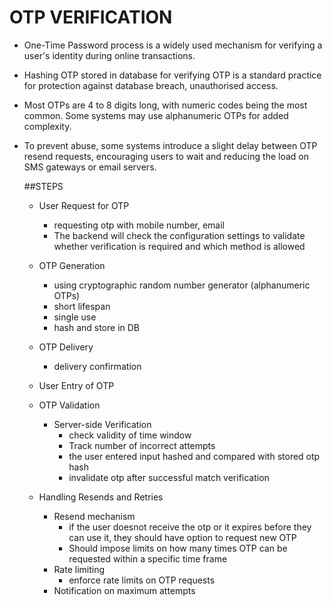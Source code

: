 # OTP VERIFICATION
- One-Time Password process is a widely used mechanism for verifying a user's identity  during online transactions.
- Hashing OTP stored in database for verifying OTP is a standard practice for protection against database breach, unauthorised access.
- Most OTPs are 4 to 8 digits long, with numeric codes being the most common. Some systems may use alphanumeric OTPs for added complexity.
- To prevent abuse, some systems introduce a slight delay between OTP resend requests, encouraging users to wait and reducing the load on SMS gateways or email servers.


	##STEPS
	- User Request for OTP 
		- requesting otp with mobile number, email
		- The backend  will check the configuration settings to validate whether verification is required and which method is allowed
	- OTP Generation
		- using cryptographic random number generator (alphanumeric OTPs)
		- short lifespan
		- single use
		- hash and store in DB
	- OTP Delivery
		- delivery confirmation
	- User Entry of OTP
	- OTP Validation
		- Server-side Verification
			- check validity of time window
			- Track number of incorrect attempts
			- the user entered input hashed and compared with stored otp hash
			- invalidate otp after successful match verification
			
	- Handling Resends and Retries
		- Resend mechanism 
			- if the user doesnot receive the otp or it expires before they can use it, they should have option to request new OTP
			- Should impose limits on how many times OTP can be requested within a specific time frame
		- Rate limiting
			- enforce rate limits on OTP requests
		- Notification on maximum attempts